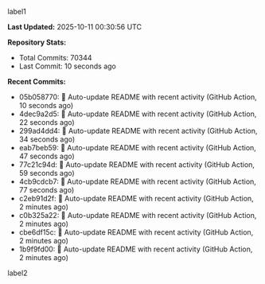 
label1 
<!-- ACTIVITY_START -->
**Last Updated:** 2025-10-11 00:30:56 UTC

**Repository Stats:**
- Total Commits: 70344
- Last Commit: 10 seconds ago

**Recent Commits:**
- 05b058770: 🤖 Auto-update README with recent activity (GitHub Action, 10 seconds ago)
- 4dec9a2d5: 🤖 Auto-update README with recent activity (GitHub Action, 22 seconds ago)
- 299ad4dd4: 🤖 Auto-update README with recent activity (GitHub Action, 34 seconds ago)
- eab7beb59: 🤖 Auto-update README with recent activity (GitHub Action, 47 seconds ago)
- 77c21c94d: 🤖 Auto-update README with recent activity (GitHub Action, 59 seconds ago)
- 4cb9cdcb7: 🤖 Auto-update README with recent activity (GitHub Action, 77 seconds ago)
- c2eb91d2f: 🤖 Auto-update README with recent activity (GitHub Action, 2 minutes ago)
- c0b325a22: 🤖 Auto-update README with recent activity (GitHub Action, 2 minutes ago)
- cbe6df15c: 🤖 Auto-update README with recent activity (GitHub Action, 2 minutes ago)
- 1b9f9fd00: 🤖 Auto-update README with recent activity (GitHub Action, 2 minutes ago)
<!-- ACTIVITY_END -->

label2
